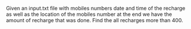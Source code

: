 Given an input.txt file with mobiles numbers date and time of the recharge as well as the location of the mobiles number at the end we have the amount of recharge that was done. Find the all recharges more than 400.
